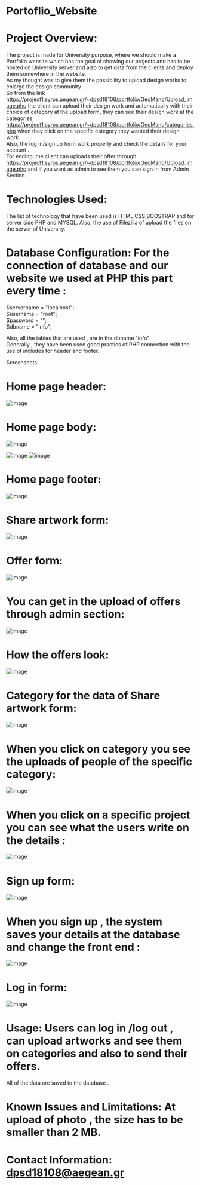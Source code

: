 # Portoflio_Website

# Project Overview:
The project is made for University purpose, where we should make a Portfolio website which has the goal of showing our projects and has to be hosted on University server and also to get data from the clients and deploy them somewhere in the website.<br>
As my thought was to give them the possibility to upload design works to enlarge the design community.<br>
So from the link https://project1.syros.aegean.gr/~dpsd18108/portfolio/GeoMano/Upload_image.php the client can upload their design work and automatically with their choice of category at the upload form, they can see their design work at the categories https://project1.syros.aegean.gr/~dpsd18108/portfolio/GeoMano/categories.php when they click on the specific category they wanted their design work. <br>
Also, the log in/sign up form work properly and check the details for your account . <br>
For ending, the client can uploads their offer through https://project1.syros.aegean.gr/~dpsd18108/portfolio/GeoMano/Upload_image.php and if you want as admin to see them you can sign in from Admin Section. 

# Technologies Used: 
The list of technology that have been used is HTML,CSS,BOOSTRAP and for server side PHP and MYSQL. Also, the use of Filezilla of upload the files on the server of University. 



# Database Configuration: For the connection of database and our website we used at PHP this part every time :
$servername = "localhost"; <br>
$username = "root"; <br>
$password = ""; <br>
$dbname = "info"; <br>

Also, all the tables that are used , are in the dbname "info" <br>
Generally , they have been used good practics of PHP connection with the use of includes for header and footer.<br>

Screenshots:
# Home page header: 
![image](https://github.com/dpsd18108/Portoflio_Website/assets/101745590/756a8a34-e0fa-424f-80fe-fad463e181f4)

# Home page body: 
![image](https://github.com/dpsd18108/Portoflio_Website/assets/101745590/39b24fcd-81ac-499f-870e-4bd3790eed9a)

![image](https://github.com/dpsd18108/Portoflio_Website/assets/101745590/e1af3124-90ea-46d2-abcc-406cdf69b00a)
![image](https://github.com/dpsd18108/Portoflio_Website/assets/101745590/5a97ef5b-adc9-4500-8cdd-ec15185e6b8e)

# Home page footer: 
![image](https://github.com/dpsd18108/Portoflio_Website/assets/101745590/685f88f5-0f16-4db9-9639-dfd049e35a78)

# Share artwork form:
![image](https://github.com/dpsd18108/Portoflio_Website/assets/101745590/607359f3-1ff6-443b-8938-f0443de49d76)

# Offer form: 
![image](https://github.com/dpsd18108/Portoflio_Website/assets/101745590/d0a9aad2-b2be-4b25-aa0e-244615218559)

# You can get in the upload of offers through admin section: 

![image](https://github.com/dpsd18108/Portoflio_Website/assets/101745590/cb4adb93-fa0a-44b0-939e-ffc030458109)

# How the offers look: 

![image](https://github.com/dpsd18108/Portoflio_Website/assets/101745590/9e26c305-f781-42a5-b171-d009de0fec18)



# Category for the data of Share artwork form: 

![image](https://github.com/dpsd18108/Portoflio_Website/assets/101745590/a0b58931-7a7a-4266-ab77-e0f2d779c0ec)

# When you click on category you see the uploads of people of the specific category: 

![image](https://github.com/dpsd18108/Portoflio_Website/assets/101745590/3376953c-02f4-4740-8e50-9309389dc087)

# When you click on a specific project you can see what the users write on the details : 
![image](https://github.com/dpsd18108/Portoflio_Website/assets/101745590/ebbbf72c-8eda-45e2-85f5-4481ca910aa0)

# Sign up form: 
![image](https://github.com/dpsd18108/Portoflio_Website/assets/101745590/6f372bcf-1b3f-4d98-bef6-4b0259f8552d)

# When you sign up , the system saves your details at the database and change the front end : 
![image](https://github.com/dpsd18108/Portoflio_Website/assets/101745590/a0eabe1c-fb84-4475-b5f6-3fd821c22a8a)

# Log in form: 
![image](https://github.com/dpsd18108/Portoflio_Website/assets/101745590/af43c6e8-a7da-40b7-b18a-7e798a2d9cdb)





# Usage: Users can log in /log out , can upload artworks and see them on categories and also to send their offers. 
All of the data are saved to the database . 

# Known Issues and Limitations: At upload of photo , the size has to be smaller than 2 MB.





# Contact Information: dpsd18108@aegean.gr 

